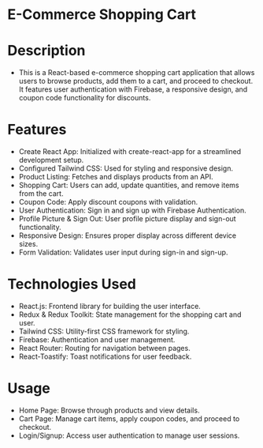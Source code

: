 # E-Commerce Shopping Cart

# Description

- This is a React-based e-commerce shopping cart application that allows users to browse products, add them to a cart, and proceed to checkout. It features user authentication with Firebase, a responsive design, and coupon code functionality for discounts.

# Features

- Create React App: Initialized with create-react-app for a streamlined development setup.
- Configured Tailwind CSS: Used for styling and responsive design.
- Product Listing: Fetches and displays products from an API.
- Shopping Cart: Users can add, update quantities, and remove items from the cart.
- Coupon Code: Apply discount coupons with validation.
- User Authentication: Sign in and sign up with Firebase Authentication.
- Profile Picture & Sign Out: User profile picture display and sign-out functionality.
- Responsive Design: Ensures proper display across different device sizes.
- Form Validation: Validates user input during sign-in and sign-up.

# Technologies Used

- React.js: Frontend library for building the user interface.
- Redux & Redux Toolkit: State management for the shopping cart and user.
- Tailwind CSS: Utility-first CSS framework for styling.
- Firebase: Authentication and user management.
- React Router: Routing for navigation between pages.
- React-Toastify: Toast notifications for user feedback.

# Usage

- Home Page: Browse through products and view details.
- Cart Page: Manage cart items, apply coupon codes, and proceed to checkout.
- Login/Signup: Access user authentication to manage user sessions.

